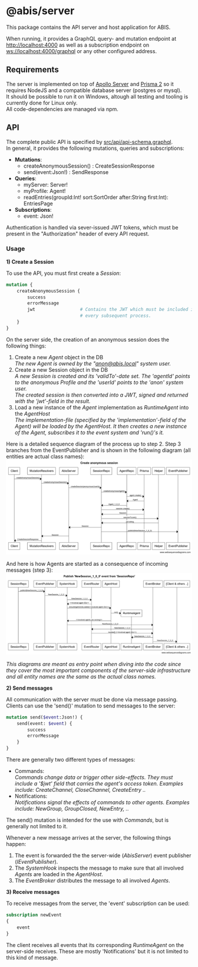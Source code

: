 # @abis/server
This package contains the API server and host application for ABIS.   

When running, it provides a GraphQL query- and mutation endpoint at [http://localhost:4000](http://localhost:4000) as well as a subscription endpoint on [ws://localhost:4000/graphql](ws://localhost:4000/graphql) or any other configured address.  

## Requirements
The server is implemented on top of [Apollo Server](https://www.apollographql.com/docs/apollo-server/) and [Prisma 2](https://www.prisma.io/) so it requires NodeJS and a compatible database server (postgres or mysql).  
It should be possible to run it on Windows, altough all testing and tooling is currently done for Linux only.  
All code-dependencies are managed via npm. 

## API
The complete public API is specified by [src/api/api-schema.graphql](src/api/api-schema.graphql).  
In general, it provides the following mutations, queries and subscriptions:
* **Mutations**:
  * createAnonymousSession() : CreateSessionResponse
  * send(event:Json!) : SendResponse
* **Queries**:
  * myServer: Server!
  * myProfile: Agent!
  * readEntries(groupId:Int! sort:SortOrder after:String first:Int): EntriesPage
* **Subscriptions**:
  * event: Json!

Authentication is handled via sever-issued JWT tokens, which must be present in the "Authorization" header of every API request.  

### Usage  
**1) Create a Session**  
  
To use the API, you must first create a _Session_:
```graphql
mutation {
    createAnonymousSession {
        success
        errorMessage
        jwt                 # Contains the JWT which must be included in the 'Authorization' header of
                            # every subsequent process.
    }
}
```
On the server side, the creation of an anonymous session does the following things:
1) Create a new _Agent_ object in the DB  
_The new _Agent_ is owned by the "anon@abis.local" system user._
2) Create a new Session  object in the DB  
_A new _Session_ is created and its 'validTo'-date set. The 'agentId' points to the anonymous Profile and the 'userId' points to the 'anon' system user.  
The created session is then converted into a JWT, signed and returned with the 'jwt'-field in the result._
3) Load a new instance of the _Agent_ implementation as _RuntimeAgent_ into the _AgentHost_  
_The implementation-file (specified by the 'implementation'-field of the Agent) will be loaded by the AgentHost. It then creates a new instance of the Agent, subscribes it to the event system and 'run()'s it._
  
Here is a detailed sequence diagram of the process up to step 2. Step 3 branches from the EventPublisher and is shown in the following diagram (all entities are actual class names):
![UML Sequence diagram that shows the creation of a new anonymous session and its agent](docs/diagrams/sequences/create_anonymous_session.png "Create anonymous session")

And here is how Agents are started as a consequence of incoming messages (step 3):
![UML Sequence diagram that shows how agents are loaded when a message arrives that concerns them](docs/diagrams/sequences/load_agent_on_event.png "Load agent on arriving event")

_This diagrams are meant as entry point when diving into the code since they cover the most important components of the server-side infrastructure and all entity names are the same as the actual class names._

**2) Send messages**
      
All communication with the server must be done via message passing. Clients can use the 'send()' mutation to send messages to the server:
```graphql
mutation send($event:Json!) {
    send(event: $event) {
        success
        errorMessage
    }
}
```
There are generally two different types of messages:
* Commands:  
_Commands change data or trigger other side-effects. They must include a '$jwt' field that carries the agent's access token.
Examples include: CreateChannel, CloseChannel, CreateEntry .._
* Notifications:  
_Notifications signal the effects of commands to other agents. Examples include: NewGroup, GroupClosed, NewEntry, .._  
  
The send() mutation is intended for the use with _Commands_, but is generally not limited to it.  

Whenever a new message arrives at the server, the following things happen:
1) The event is forwarded the the server-wide (_AbisServer_) event publisher (_IEventPublisher_).
2) The _SystemHook_ inspects the message to make sure that all involved _Agents_ are loaded in the _AgentHost_.
3) The _EventBroker_ distributes the message to all involved _Agents_. 

**3) Receive messages**  

To receive messages from the server, the 'event' subscription can be used:
```graphql
subscription newEvent
{
    event
}
```
The client receives all events that its corresponding _RuntimeAgent_ on the server-side receives. These are mostly 'Notifications' but it is not limited to this kind of message. 